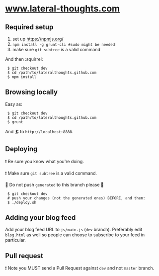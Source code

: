 # www.lateral-thoughts.com

## Required setup

  1. set up https://npmjs.org/
  1. `npm install -g grunt-cli #sudo might be needed`
  1. make sure `git subtree` is a valid command

And then :squirrel:

```
 $ git checkout dev
 $ cd /path/to/lateralthoughts.github.com
 $ npm install
```

## Browsing locally

Easy as:

```
 $ git checkout dev
 $ cd /path/to/lateralthoughts.github.com
 $ grunt
```

And :surfer: to `http://localhost:8888`.

## Deploying

:exclamation: Be sure you know what you're doing.

:exclamation: Make sure `git subtree` is a valid command.

:poop: Do not push `generated` to this branch please :poop:

```
 $ git checkout dev
 # push your changes (not the generated ones) BEFORE, and then:
 $ ./deploy.sh
```

## Adding your blog feed

Add your blog feed URL to `js/main.js` (`dev` branch).
Preferably edit `blog.html` as well so people can choose to subscribe to your feed in particular.

## Pull request

:exclamation: Note you MUST send a Pull Request against `dev` and not `master` branch.
